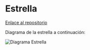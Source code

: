 # Estrella

[Enlace al repositorio](https://github.com/Xavitheforce/Estrella)

Diagrama de la estrella a continuación:

![Diagrama Estrella](https://user-images.githubusercontent.com/91721699/146812335-77a28a76-265a-4448-96c0-e3513c17a0b0.jpg)
